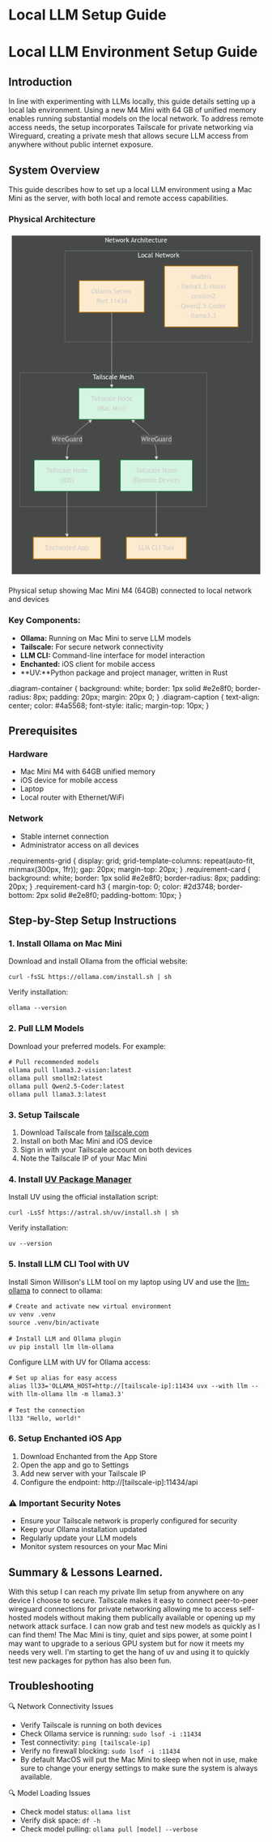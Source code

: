 # Local LLM Setup Guide 

Local LLM Environment Setup Guide
=================================

Introduction
------------

In line with experimenting with LLMs locally, this guide details setting up a local lab environment. Using a new M4 Mini with 64 GB of unified memory enables running substantial models on the local network. To address remote access needs, the setup incorporates Tailscale for private networking via Wireguard, creating a private mesh that allows secure LLM access from anywhere without public internet exposure.

System Overview
---------------

This guide describes how to set up a local LLM environment using a Mac Mini as the server, with both local and remote access capabilities.

### Physical Architecture

![Physical Architecture Diagram showing Mac Mini M4, router, and devices](llm-setup.png)

Physical setup showing Mac Mini M4 (64GB) connected to local network and devices

### Key Components:

*   **Ollama:** Running on Mac Mini to serve LLM models
*   **Tailscale:** For secure network connectivity
*   **LLM CLI:** Command-line interface for model interaction
*   **Enchanted:** iOS client for mobile access
*   **UV:**Python package and project manager, written in Rust

.diagram-container { background: white; border: 1px solid #e2e8f0; border-radius: 8px; padding: 20px; margin: 20px 0; } .diagram-caption { text-align: center; color: #4a5568; font-style: italic; margin-top: 10px; }

Prerequisites
-------------

### Hardware

*   Mac Mini M4 with 64GB unified memory
*   iOS device for mobile access
*   Laptop
*   Local router with Ethernet/WiFi

### Network

*   Stable internet connection
*   Administrator access on all devices

.requirements-grid { display: grid; grid-template-columns: repeat(auto-fit, minmax(300px, 1fr)); gap: 20px; margin-top: 20px; } .requirement-card { background: white; border: 1px solid #e2e8f0; border-radius: 8px; padding: 20px; } .requirement-card h3 { margin-top: 0; color: #2d3748; border-bottom: 2px solid #e2e8f0; padding-bottom: 10px; }

Step-by-Step Setup Instructions
-------------------------------

### 1\. Install Ollama on Mac Mini

Download and install Ollama from the official website:

    curl -fsSL https://ollama.com/install.sh | sh

Verify installation:

    ollama --version

### 2\. Pull LLM Models

Download your preferred models. For example:

    # Pull recommended models
    ollama pull llama3.2-vision:latest
    ollama pull smollm2:latest
    ollama pull Qwen2.5-Coder:latest
    ollama pull llama3.3:latest

### 3\. Setup Tailscale

1.  Download Tailscale from [tailscale.com](https://tailscale.com/download)
2.  Install on both Mac Mini and iOS device
3.  Sign in with your Tailscale account on both devices
4.  Note the Tailscale IP of your Mac Mini

### 4\. Install [UV Package Manager](https://astral.sh/blog/uv)

Install UV using the official installation script:

    curl -LsSf https://astral.sh/uv/install.sh | sh

Verify installation:

    uv --version

### 5\. Install LLM CLI Tool with UV

Install Simon Willison's LLM tool on my laptop using UV and use the [llm-ollama](https://github.com/taketwo/llm-ollama) to connect to ollama:

    # Create and activate new virtual environment
    uv venv .venv
    source .venv/bin/activate
    
    # Install LLM and Ollama plugin
    uv pip install llm llm-ollama

Configure LLM with UV for Ollama access:

    # Set up alias for easy access
    alias ll33='OLLAMA_HOST=http://[tailscale-ip]:11434 uvx --with llm --with llm-ollama llm -m llama3.3'
    
    # Test the connection
    ll33 "Hello, world!"

### 6\. Setup Enchanted iOS App

1.  Download Enchanted from the App Store
2.  Open the app and go to Settings
3.  Add new server with your Tailscale IP
4.  Configure the endpoint: http://\[tailscale-ip\]:11434/api

### ⚠️ Important Security Notes

*   Ensure your Tailscale network is properly configured for security
*   Keep your Ollama installation updated
*   Regularly update your LLM models
*   Monitor system resources on your Mac Mini

Summary & Lessons Learned.
--------------------------

With this setup I can reach my private llm setup from anywhere on any device I choose to secure. Tailscale makes it easy to connect peer-to-peer wireguard connections for private networking allowing me to access self-hosted models without making them publically available or opening up my network attack surface. I can now grab and test new models as quickly as I can find them! The Mac Mini is tiny, quiet and sips power, at some point I may want to upgrade to a serious GPU system but for now it meets my needs very well. I'm starting to get the hang of uv and using it to quickly test new packages for python has also been fun.

Troubleshooting
---------------

🔍 Network Connectivity Issues

*   Verify Tailscale is running on both devices
*   Check Ollama service is running: `sudo lsof -i :11434`
*   Test connectivity: `ping [tailscale-ip]`
*   Verify no firewall blocking: `sudo lsof -i :11434`
*   By default MacOS will put the Mac Mini to sleep when not in use, make sure to change your energy settings to make sure the system is always available.

🔍 Model Loading Issues

*   Check model status: `ollama list`
*   Verify disk space: `df -h`
*   Check model pulling: `ollama pull [model] --verbose`

